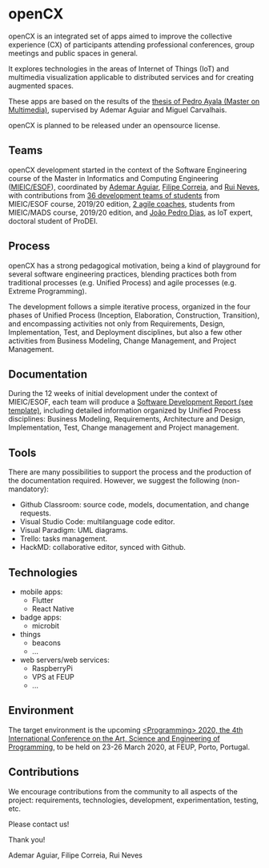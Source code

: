# openCX

openCX is an integrated set of apps aimed to improve the collective experience (CX) of participants attending professional conferences, group meetings and public spaces in general.

It explores technologies in the areas of Internet of Things (IoT) and multimedia visualization applicable to distributed services and for creating augmented spaces.

These apps are based on the results of the [thesis of Pedro Ayala (Master on Multimedia)](https://sigarra.up.pt/feup/pt/pub_geral.show_file?pi_doc_id=159427), supervised by Ademar Aguiar and Miguel Carvalhais. 

openCX is planned to be released under an opensource license.

Teams
---
openCX development started in the context of the Software Engineering course of the Master in Informatics and Computing Engineering ([MIEIC/ESOF](https://sigarra.up.pt/feup/en/UCURR_GERAL.FICHA_UC_VIEW?pv_ocorrencia_id=436443)), coordinated by [Ademar Aguiar](https://sigarra.up.pt/feup/en/func_geral.formview?p_codigo=231081), [Filipe Correia](https://sigarra.up.pt/feup/en/func_geral.formview?p_codigo=486352), and [Rui Neves](https://sigarra.up.pt/feup/en/func_geral.formview?p_codigo=618538), with contributions from [36 development teams of students](https://sigarra.up.pt/feup/en/fest_geral.fotos_estud_inscritos_list?pv_ocorrencia_id=436443&pv_dimensao_matriz=6) from MIEIC/ESOF course, 2019/20 edition, [2 agile coaches](), students from MIEIC/MADS course, 2019/20 edition, and [João Pedro Dias](https://jpdias.me), as IoT expert, doctoral student of ProDEI. 

Process
---
openCX has a strong pedagogical motivation, being a kind of playground for several software engineering practices, blending practices both from traditional processes (e.g. Unified Process) and agile processes (e.g. Extreme Programming).

The development follows a simple iterative process, organized in the four phases of Unified Process (Inception, Elaboration, Construction, Transition), and encompassing activities not only from Requirements, Design, Implementation, Test, and Deployment disciplines, but also a few other activities from Business Modeling, Change Management, and Project Management.

Documentation
---
During the 12 weeks of initial development under the context of MIEIC/ESOF, each team will produce a [Software Development Report (see template)](https://github.com/softeng-feup/open-cx/blob/master/docs/templates/Development-Report.md), including detailed information organized by Unified Process disciplines: Business Modeling, Requirements, Architecture and Design, Implementation, Test, Change management and Project management.

Tools
---
There are many possibilities to support the process and the production of the documentation required. However, we suggest the following (non-mandatory):
* Github Classroom: source code, models, documentation, and change requests.
* Visual Studio Code: multilanguage code editor.
* Visual Paradigm: UML diagrams.
* Trello: tasks management.
* HackMD: collaborative editor, synced with Github.

Technologies
---
* mobile apps:
    * Flutter
    * React Native
* badge apps:
    * microbit
* things
    * beacons
    * ...
* web servers/web services:
    * RaspberryPi
    * VPS at FEUP
    * ...

Environment
---
The target environment is the upcoming [&lt;Programming&gt; 2020, the 4th International Conference on the Art, Science and Engineering of Programming](https://2020.programming-conference.org), to be held on 23-26 March 2020, at FEUP, Porto, Portugal.


Contributions
---
We encourage contributions from the community to all aspects of the project: requirements, technologies, development, experimentation, testing, etc.

Please contact us! 

Thank you!

Ademar Aguiar, Filipe Correia, Rui Neves

